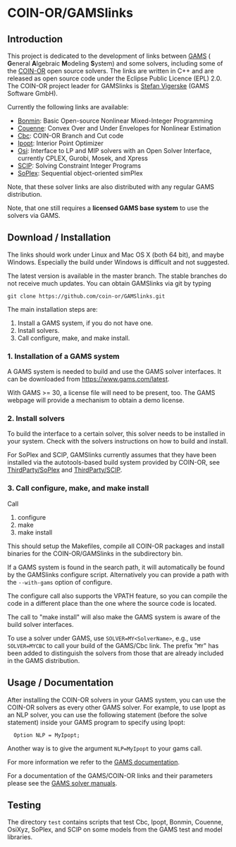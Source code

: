 # COIN-OR/GAMSlinks

## Introduction

This project is dedicated to the development of links between [GAMS](http://www.gams.com) ( **G**eneral **A**lgebraic **M**odeling **S**ystem) and some solvers,
including some of the [COIN-OR](https://www.coin-or.org) open source solvers.
The links are written in C++ and are released as open source code under the Eclipse Public Licence (EPL) 2.0.
The COIN-OR project leader for GAMSlinks is [Stefan Vigerske](http://www.gams.com/~stefan) (GAMS Software GmbH).

Currently the following links are available:

  * [Bonmin](https://projects.coin-or.org/Bonmin): Basic Open-source Nonlinear Mixed-Integer Programming
  * [Couenne](https://projects.coin-or.org/Couenne): Convex Over and Under Envelopes for Nonlinear Estimation
  * [Cbc](https://github.com/coin-or/Cbc): COIN-OR Branch and Cut code
  * [Ipopt](https://github.com/coin-or/Ipopt): Interior Point Optimizer
  * [Osi](https://github.com/coin-or/Osi): Interface to LP and MIP solvers with an Open Solver Interface, currently CPLEX, Gurobi, Mosek, and Xpress
  * [SCIP](https://scip.zib.de): Solving Constraint Integer Programs
  * [SoPlex](https://soplex.zib.de): Sequential object-oriented simPlex

Note, that these solver links are also distributed with any regular GAMS distribution.

Note, that one still requires a **licensed GAMS base system** to use the solvers via GAMS.

## Download / Installation

The links should work under Linux and Mac OS X (both 64 bit), and maybe Windows.
Especially the build under Windows is difficult and not suggested.

The latest version is available in the master branch. The stable branches do not receive much updates.
You can obtain GAMSlinks via git by typing
```
git clone https://github.com/coin-or/GAMSlinks.git
```

The main installation steps are:

 1. Install a GAMS system, if you do not have one.
 2. Install solvers.
 3. Call configure, make, and make install.

### 1. Installation of a GAMS system

A GAMS system is needed to build and use the GAMS solver interfaces.
It can be downloaded from https://www.gams.com/latest.

With GAMS >= 30, a license file will need to be present, too.
The GAMS webpage will provide a mechanism to obtain a demo license.

### 2. Install solvers

To build the interface to a certain solver, this solver needs to be installed in your system.
Check with the solvers instructions on how to build and install.

For SoPlex and SCIP, GAMSlinks currently assumes that they have been installed via
the autotools-based build system provided by COIN-OR, see
[ThirdParty/SoPlex](https://github.com/coin-or-tools/ThirdParty-SoPlex) and
[ThirdParty/SCIP](https://github.com/coin-or-tools/ThirdParty-SCIP).

### 3. Call configure, make, and make install

Call
 1. configure
 2. make
 3. make install

This should setup the Makefiles, compile all COIN-OR packages and install binaries for the COIN-OR/GAMSlinks in the subdirectory bin.

If a GAMS system is found in the search path, it will automatically be found by the GAMSlinks configure script.
Alternatively you can provide a path with the `--with-gams` option of configure.

The configure call also supports the VPATH feature, so you can compile the code in a different place than the one where the source code is located.

The call to "make install" will also make the GAMS system is aware of the build solver interfaces.

To use a solver under GAMS, use `SOLVER=MY<SolverName>`, e.g., use `SOLVER=MYCBC` to call your build of the GAMS/Cbc link.
The prefix "`MY`" has been added to distinguish the solvers from those that are already included in the GAMS distribution.

## Usage / Documentation

After installing the COIN-OR solvers in your GAMS system, you can use the COIN-OR solvers as every other GAMS solver.
For example, to use Ipopt as an NLP solver, you can use the following statement (before the solve statement) inside your GAMS program to specify using Ipopt:
```
  Option NLP = MyIpopt;
```
Another way is to give the argument `NLP=MyIpopt` to your gams call.

For more information we refer to the [GAMS documentation](http://www.gams.com/latest/docs).

For a documentation of the GAMS/COIN-OR links and their parameters please see the [GAMS solver manuals](http://www.gams.com/latest/docs/S_MAIN.html).

## Testing

The directory `test` contains scripts that test Cbc, Ipopt, Bonmin, Couenne, OsiXyz, SoPlex, and SCIP on some models from the GAMS test and model libraries.
